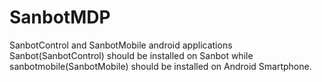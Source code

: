 # SanbotMDP
SanbotControl and SanbotMobile android applications  
Sanbot(SanbotControl) should be installed on Sanbot while sanbotmobile(SanbotMobile) should be installed on Android Smartphone.
